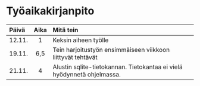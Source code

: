 # Työaikakirjanpito


| Päivä | Aika | Mitä tein |
| :---- |:----:| :-------- |
| 12.11.| 1    | Keksin aiheen työlle |
| 19.11.| 6,5  | Tein harjoitustyön ensimmäiseen viikkoon liittyvät tehtävät |
| 21.11.| 4    | Alustin sqlite-tietokannan. Tietokantaa ei vielä hyödynnetä ohjelmassa. |

